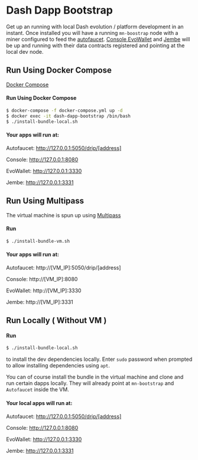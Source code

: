 
# Dash Dapp Bootstrap

Get up an running with local Dash evolution / platform development in an instant. Once installed you will have a running `mn-boostrap` node with a miner configured to feed the [autofaucet](https://github.com/dashameter/dash-dapp-autofaucet). [Console](https://github.com/dashameter/dash-platform-console),[EvoWallet](https://github.com/dashameter/evowallet) and [Jembe](https://github.com/dashameter/jembe) will be up and running with their data contracts registered and pointing at the local dev node.

## Run Using Docker Compose

[Docker Compose](https://docs.docker.com/compose/install/)

#### Run Using Docker Compose

```bash
$ docker-compose -f docker-compose.yml up -d
$ docker exec -it dash-dapp-bootstrap /bin/bash
$ ./install-bundle-local.sh
```

#### Your apps will run at:

Autofaucet: http://127.0.0.1:5050/drip/[address]

Console: http://127.0.0.1:8080

EvoWallet: http://127.0.0.1:3330

Jembe: http://127.0.0.1:3331

## Run Using Multipass

The virtual machine is spun up using [Multipass](https://multipass.run/docs)

#### Run

```bash
$ ./install-bundle-vm.sh
```

#### Your apps will run at:

Autofaucet: http://[VM_IP]:5050/drip/[address]

Console: http://[VM_IP]:8080

EvoWallet: http://[VM_IP]:3330

Jembe: http://[VM_IP]:3331


## Run Locally ( Without VM )

#### Run

```bash
$ ./install-bundle-local.sh
```

to install the dev dependencies locally. Enter `sudo` password when prompted to allow installing dependencies using `apt`.

You can of course install the bundle in the virtual machine and clone and run certain dapps locally. They will already point at `mn-bootstrap` and `Autofaucet` inside the VM.

#### Your local apps will run at:

Autofaucet: http://127.0.0.1:5050/drip/[address]

Console: http://127.0.0.1:8080

EvoWallet: http://127.0.0.1:3330

Jembe: http://127.0.0.1:3331
